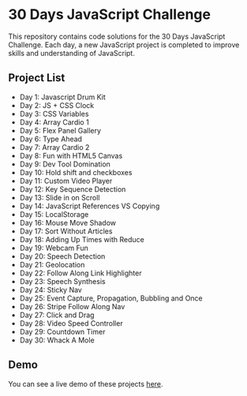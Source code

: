 # 30 Days JavaScript Challenge

This repository contains code solutions for the 30 Days JavaScript Challenge. Each day, a new JavaScript project is completed to improve skills and understanding of JavaScript.

## Project List

- Day 1: Javascript Drum Kit
- Day 2: JS + CSS Clock
- Day 3: CSS Variables
- Day 4: Array Cardio 1
- Day 5: Flex Panel Gallery
- Day 6: Type Ahead
- Day 7: Array Cardio 2
- Day 8: Fun with HTML5 Canvas
- Day 9: Dev Tool Domination
- Day 10: Hold shift and checkboxes
- Day 11: Custom Video Player
- Day 12: Key Sequence Detection
- Day 13: Slide in on Scroll
- Day 14: JavaScript References VS Copying
- Day 15: LocalStorage
- Day 16: Mouse Move Shadow
- Day 17: Sort Without Articles
- Day 18: Adding Up Times with Reduce
- Day 19: Webcam Fun
- Day 20: Speech Detection
- Day 21: Geolocation
- Day 22: Follow Along Link Highlighter
- Day 23: Speech Synthesis
- Day 24: Sticky Nav
- Day 25: Event Capture, Propagation, Bubbling and Once
- Day 26: Stripe Follow Along Nav
- Day 27: Click and Drag
- Day 28: Video Speed Controller
- Day 29: Countdown Timer
- Day 30: Whack A Mole

## Demo

You can see a live demo of these projects [here](https://ishan-saraf.github.io/30-Projects-in-30-Days/).
